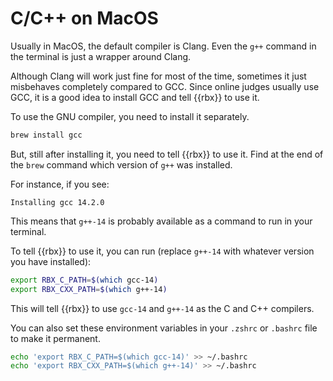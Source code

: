 # C/C++ on MacOS

Usually in MacOS, the default compiler is Clang. Even the `g++` command in the terminal is just a wrapper around Clang.

Although Clang will work just fine for most of the time, sometimes it just misbehaves completely compared to GCC. Since
online judges usually use GCC, it is a good idea to install GCC and tell {{rbx}} to use it.

To use the GNU compiler, you need to install it separately.

```sh
brew install gcc
```

But, still after installing it, you need to tell {{rbx}} to use it. Find at the end of the `brew` command which version of `g++` was installed.

For instance, if you see:

```
Installing gcc 14.2.0
```

This means that `g++-14` is probably available as a command to run in your terminal.

To tell {{rbx}} to use it, you can run (replace `g++-14` with whatever version you have installed):

```sh
export RBX_C_PATH=$(which gcc-14)
export RBX_CXX_PATH=$(which g++-14)
```

This will tell {{rbx}} to use `gcc-14` and `g++-14` as the C and C++ compilers.

You can also set these environment variables in your `.zshrc` or `.bashrc` file to make it permanent.

```sh
echo 'export RBX_C_PATH=$(which gcc-14)' >> ~/.bashrc
echo 'export RBX_CXX_PATH=$(which g++-14)' >> ~/.bashrc
```

